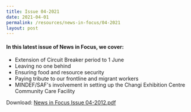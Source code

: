 ```yaml
---
title: Issue 04-2021
date: 2021-04-01
permalink: /resources/news-in-focus/04-2021
layout: post
---
```


#### In this latest issue of News in Focus, we cover:
* Extension of Circuit Breaker period to 1 June
* Leaving no one behind
* Ensuring food and resource security
* Paying tribute to our frontline and migrant workers
* MINDEF/SAF's involvement in setting up the Changi Exhibition Centre Community Care Facility

Download:
[News in Focus Issue 04-2012.pdf](/files/news-in-focus/2021/News%20In%20Focus%2004-2021.pdf)